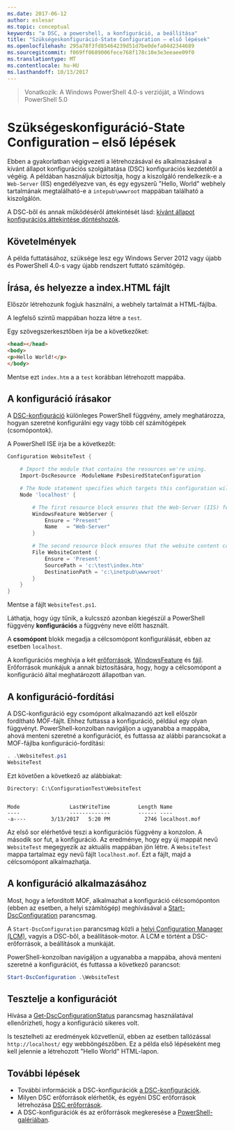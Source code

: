 ```yaml
---
ms.date: 2017-06-12
author: eslesar
ms.topic: conceptual
keywords: "a DSC, a powershell, a konfiguráció, a beállítása"
title: "Szükségeskonfiguráció-State Configuration – első lépések"
ms.openlocfilehash: 295a78f3fd85464239d51d7be0defa04d2344689
ms.sourcegitcommit: f069ff0689006fece768f178c10e3e3eeaee09f0
ms.translationtype: MT
ms.contentlocale: hu-HU
ms.lasthandoff: 10/13/2017
---
```

> Vonatkozik: A Windows PowerShell 4.0-s verzióját, a Windows PowerShell 5.0

# <a name="desired-state-configuration-quick-start"></a>Szükségeskonfiguráció-State Configuration – első lépések

Ebben a gyakorlatban végigvezeti a létrehozásával és alkalmazásával a kívánt állapot konfigurációs szolgáltatása (DSC) konfigurációs kezdetétől a végéig.
A példában használjuk biztosítja, hogy a kiszolgáló rendelkezik-e a `Web-Server` (IIS) engedélyezve van, és egy egyszerű "Hello, World" webhely tartalmának megtalálható-e a `intepub\wwwroot` mappában található a kiszolgálón.

A DSC-ből és annak működéséről áttekintését lásd: [kívánt állapot konfigurációs áttekintése döntéshozók](decisionMaker.md).

## <a name="requirements"></a>Követelmények

A példa futtatásához, szüksége lesz egy Windows Server 2012 vagy újabb és PowerShell 4.0-s vagy újabb rendszert futtató számítógép.

## <a name="write-and-place-the-indexhtm-file"></a>Írása, és helyezze a index.HTML fájlt

Először létrehozunk fogjuk használni, a webhely tartalmát a HTML-fájlba.

A legfelső szintű mappában hozza létre a `test`.

Egy szövegszerkesztőben írja be a következőket:

```html
<head></head>
<body>
<p>Hello World!</p>
</body>
```

Mentse ezt `index.htm` a a `test` korábban létrehozott mappába. 

## <a name="write-the-configuration"></a>A konfiguráció írásakor

A [DSC-konfiguráció](configurations.md) különleges PowerShell függvény, amely meghatározza, hogyan szeretné konfigurálni egy vagy több cél számítógépek (csomópontok).

A PowerShell ISE írja be a következőt:

```powershell
Configuration WebsiteTest {

    # Import the module that contains the resources we're using.
    Import-DscResource -ModuleName PsDesiredStateConfiguration

    # The Node statement specifies which targets this configuration will be applied to.
    Node 'localhost' {

        # The first resource block ensures that the Web-Server (IIS) feature is enabled.
        WindowsFeature WebServer {
            Ensure = "Present"
            Name   = "Web-Server"
        }

        # The second resource block ensures that the website content copied to the website root folder.
        File WebsiteContent {
            Ensure = 'Present'
            SourcePath = 'c:\test\index.htm'
            DestinationPath = 'c:\inetpub\wwwroot'
        }
    }
}
```

Mentse a fájlt `WebsiteTest.ps1`.

Láthatja, hogy úgy tűnik, a kulcsszó azonban kiegészül a PowerShell függvény **konfigurációs** a függvény neve előtt használt.

A **csomópont** blokk megadja a célcsomópont konfigurálását, ebben az esetben `localhost`.

A konfigurációs meghívja a két [erőforrások](resources.md), [WindowsFeature](windowsFeatureResource.md) és [fájl](fileResource.md).
Erőforrások munkájuk a annak biztosítására, hogy, hogy a célcsomópont a konfiguráció által meghatározott állapotban van.

## <a name="compile-the-configuration"></a>A konfiguráció-fordítási

A DSC-konfiguráció egy csomópont alkalmazandó azt kell először fordítható MOF-fájlt.
Ehhez futtassa a konfiguráció, például egy olyan függvényt.
PowerShell-konzolban navigáljon a ugyanabba a mappába, ahová menteni szeretné a konfigurációt, és futtassa az alábbi parancsokat a MOF-fájlba konfiguráció-fordítási:

```powershell
. .\WebsiteTest.ps1
WebsiteTest
```

Ezt követően a következő az alábbiakat:

```
Directory: C:\ConfigurationTest\WebsiteTest


Mode                LastWriteTime         Length Name
----                -------------         ------ ----
-a----        3/13/2017   5:20 PM           2746 localhost.mof
```

Az első sor elérhetővé teszi a konfigurációs függvény a konzolon.
A második sor fut, a konfiguráció.
Az eredménye, hogy egy új mappát nevű `WebsiteTest` megegyezik az aktuális mappában jön létre.
A `WebsiteTest` mappa tartalmaz egy nevű fájlt `localhost.mof`.
Ezt a fájlt, majd a célcsomópont alkalmazhatja.

## <a name="apply-the-configuration"></a>A konfiguráció alkalmazásához

Most, hogy a lefordított MOF, alkalmazhat a konfiguráció célcsomóponton (ebben az esetben, a helyi számítógép) meghívásával a [Start-DscConfiguration](/reference/5.1/PSDesiredStateConfiguration/Start-DscConfiguration) parancsmag.

A `Start-DscConfiguration` parancsmag közli a [helyi Configuration Manager (LCM)](metaConfig.md), vagyis a DSC-ből, a beállítások-motor.
A LCM e történt a DSC-erőforrások, a beállítások a munkáját.

PowerShell-konzolban navigáljon a ugyanabba a mappába, ahová menteni szeretné a konfigurációt, és futtassa a következő parancsot:

```powershell
Start-DscConfiguration .\WebsiteTest
```

## <a name="test-the-configuration"></a>Tesztelje a konfigurációt

Hívása a [Get-DscConfigurationStatus](/reference/5.1/PSDesiredStateConfiguration/Get-DscConfigurationStatus) parancsmag használatával ellenőrizheti, hogy a konfiguráció sikeres volt. 

Is tesztelheti az eredmények közvetlenül, ebben az esetben tallózással `http://localhost/` egy webböngészőben.
Ez a példa első lépéseként meg kell jelennie a létrehozott "Hello World" HTML-lapon.

## <a name="next-steps"></a>További lépések

- További információk a DSC-konfigurációk [a DSC-konfigurációk](configurations.md).
- Milyen DSC erőforrások elérhetők, és egyéni DSC erőforrások létrehozása [DSC erőforrások](resources.md).
- A DSC-konfigurációk és az erőforrások megkeresése a [PowerShell-galériában](https://www.powershellgallery.com/).




